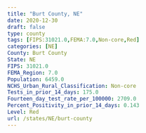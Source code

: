 ```yaml
---
title: "Burt County, NE"
date: 2020-12-30
draft: false
type: county
tags: [FIPS:31021.0,FEMA:7.0,Non-core,Red]
categories: [NE]
County: Burt County
State: NE
FIPS: 31021.0
FEMA_Region: 7.0
Population: 6459.0
NCHS_Urban_Rural_Classification: Non-core
Tests_in_prior_14_days: 175.0
Fourteen_day_test_rate_per_100000: 2709.0
Percent_Positivity_in_prior_14_days: 0.143
Level: Red
url: /states/NE/burt-county
---
```



